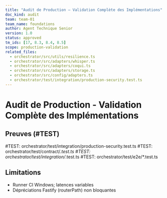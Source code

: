 ```yaml
---
title: "Audit de Production — Validation Complète des Implémentations"
doc_kind: audit
team: team-01
team_name: foundations
author: Agent Technique Senior
version: 1.0
status: approved
tm_ids: [17, 8.3, 8.4, 8.5]
scope: production-validation
related_files:
  - orchestrator/src/utils/resilience.ts
  - orchestrator/src/adapters/whisper.ts
  - orchestrator/src/adapters/coqui.ts
  - orchestrator/src/adapters/storage.ts
  - orchestrator/src/config/adapters.ts
  - orchestrator/test/integration/production-security.test.ts
---
```


# Audit de Production - Validation Complète des Implémentations

## Preuves (#TEST)
#TEST: orchestrator/test/integration/production-security.test.ts
#TEST: orchestrator/test/contract/*.test.ts
#TEST: orchestrator/test/integration/*.test.ts
#TEST: orchestrator/test/e2e/*.test.ts

## Limitations
- Runner CI Windows; latences variables
- Dépréciations Fastify (routerPath) non bloquantes
